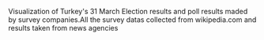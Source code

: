 Visualization of Turkey's 31 March Election results and poll results maded by survey companies.All the survey datas collected from wikipedia.com and results taken from  news agencies 
